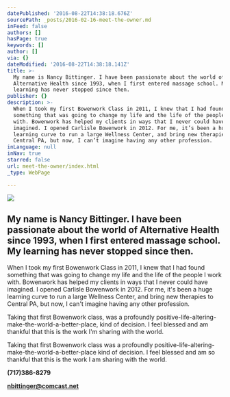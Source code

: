 ```yaml
---
datePublished: '2016-08-22T14:38:18.676Z'
sourcePath: _posts/2016-02-16-meet-the-owner.md
inFeed: false
authors: []
hasPage: true
keywords: []
author: []
via: {}
dateModified: '2016-08-22T14:38:18.141Z'
title: >-
  My name is Nancy Bittinger. I have been passionate about the world of
  Alternative Health since 1993, when I first entered massage school. My
  learning has never stopped since then.
publisher: {}
description: >-
  When I took my first Bowenwork Class in 2011, I knew that I had found
  something that was going to change my life and the life of the people I work
  with. Bowenwork has helped my clients in ways that I never could have
  imagined. I opened Carlisle Bowenwork in 2012. For me, it’s been a huge
  learning curve to run a large Wellness Center, and bring new therapies to
  Central PA, but now, I can’t imagine having any other profession.
inLanguage: null
inNav: true
starred: false
url: meet-the-owner/index.html
_type: WebPage

---
```

![](https://s3-us-west-2.amazonaws.com/the-grid-img/p/2cb207bb0d9a442965b70a4f29e73b8173fb8ea7.jpg)

## My name is Nancy Bittinger. I have been passionate about the world of Alternative Health since 1993, when I first entered massage school. My learning has never stopped since then.

When I took my first Bowenwork Class in 2011, I knew that I had found something that was going to change my life and the life of the people I work with. Bowenwork has helped my clients in ways that I never could have imagined. I opened Carlisle Bowenwork in 2012\. For me, it's been a huge learning curve to run a large Wellness Center, and bring new therapies to Central PA, but now, I can't imagine having any other profession.

Taking that first Bowenwork class, was a profoundly positive-life-altering-make-the-world-a-better-place, kind of decision. I feel blessed and am thankful that this is the work I'm sharing with the world.

Taking that first Bowenwork class was a profoundly positive-life-altering-make-the-world-a-better-place kind of decision. I feel blessed and am so thankful that this is the work I am sharing with the world.

**(717)386-8279**

**nbittinger@comcast.net**